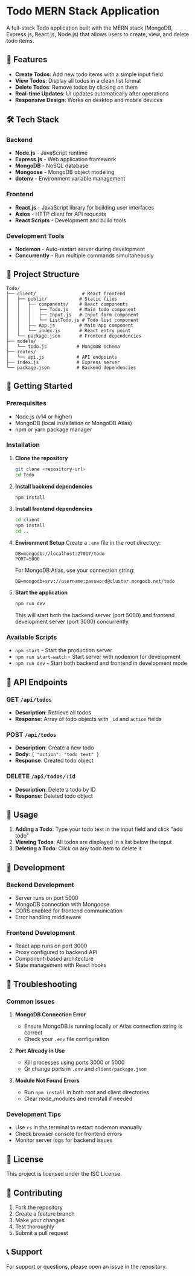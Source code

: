 # Todo MERN Stack Application

A full-stack Todo application built with the MERN stack (MongoDB, Express.js, React.js, Node.js) that allows users to create, view, and delete todo items.

## 🚀 Features

- **Create Todos**: Add new todo items with a simple input field
- **View Todos**: Display all todos in a clean list format
- **Delete Todos**: Remove todos by clicking on them
- **Real-time Updates**: UI updates automatically after operations
- **Responsive Design**: Works on desktop and mobile devices

## 🛠️ Tech Stack

### Backend

- **Node.js** - JavaScript runtime
- **Express.js** - Web application framework
- **MongoDB** - NoSQL database
- **Mongoose** - MongoDB object modeling
- **dotenv** - Environment variable management

### Frontend

- **React.js** - JavaScript library for building user interfaces
- **Axios** - HTTP client for API requests
- **React Scripts** - Development and build tools

### Development Tools

- **Nodemon** - Auto-restart server during development
- **Concurrently** - Run multiple commands simultaneously

## 📁 Project Structure

```
Todo/
├── client/                 # React frontend
│   ├── public/            # Static files
│   │   ├── components/    # React components
│   │   │   ├── Todo.js    # Main todo component
│   │   │   ├── Input.js   # Input form component
│   │   │   └── ListTodo.js # Todo list component
│   │   ├── App.js         # Main app component
│   │   └── index.js       # React entry point
│   └── package.json       # Frontend dependencies
├── models/
│   └── todo.js           # MongoDB schema
├── routes/
│   └── api.js            # API endpoints
├── index.js              # Express server
└── package.json          # Backend dependencies
```

## 🚀 Getting Started

### Prerequisites

- Node.js (v14 or higher)
- MongoDB (local installation or MongoDB Atlas)
- npm or yarn package manager

### Installation

1. **Clone the repository**

   ```bash
   git clone <repository-url>
   cd Todo
   ```

2. **Install backend dependencies**

   ```bash
   npm install
   ```

3. **Install frontend dependencies**

   ```bash
   cd client
   npm install
   cd ..
   ```

4. **Environment Setup**
   Create a `.env` file in the root directory:

   ```env
   DB=mongodb://localhost:27017/todo
   PORT=5000
   ```

   For MongoDB Atlas, use your connection string:

   ```env
   DB=mongodb+srv://username:password@cluster.mongodb.net/todo
   ```

5. **Start the application**

   ```bash
   npm run dev
   ```

   This will start both the backend server (port 5000) and frontend development server (port 3000) concurrently.

### Available Scripts

- `npm start` - Start the production server
- `npm run start-watch` - Start server with nodemon for development
- `npm run dev` - Start both backend and frontend in development mode

## 📡 API Endpoints

### GET `/api/todos`

- **Description**: Retrieve all todos
- **Response**: Array of todo objects with `_id` and `action` fields

### POST `/api/todos`

- **Description**: Create a new todo
- **Body**: `{ "action": "todo text" }`
- **Response**: Created todo object

### DELETE `/api/todos/:id`

- **Description**: Delete a todo by ID
- **Response**: Deleted todo object

## 🎯 Usage

1. **Adding a Todo**: Type your todo text in the input field and click "add todo"
2. **Viewing Todos**: All todos are displayed in a list below the input
3. **Deleting a Todo**: Click on any todo item to delete it

## 🔧 Development

### Backend Development

- Server runs on port 5000
- MongoDB connection with Mongoose
- CORS enabled for frontend communication
- Error handling middleware

### Frontend Development

- React app runs on port 3000
- Proxy configured to backend API
- Component-based architecture
- State management with React hooks

## 🐛 Troubleshooting

### Common Issues

1. **MongoDB Connection Error**

   - Ensure MongoDB is running locally or Atlas connection string is correct
   - Check your `.env` file configuration

2. **Port Already in Use**

   - Kill processes using ports 3000 or 5000
   - Or change ports in `.env` and `client/package.json`

3. **Module Not Found Errors**
   - Run `npm install` in both root and client directories
   - Clear node_modules and reinstall if needed

### Development Tips

- Use `rs` in the terminal to restart nodemon manually
- Check browser console for frontend errors
- Monitor server logs for backend issues

## 📝 License

This project is licensed under the ISC License.

## 🤝 Contributing

1. Fork the repository
2. Create a feature branch
3. Make your changes
4. Test thoroughly
5. Submit a pull request

## 📞 Support

For support or questions, please open an issue in the repository.
